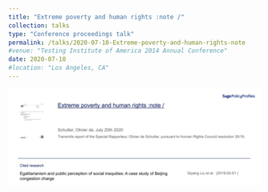 ```yaml
---
title: "Extreme poverty and human rights :note /"
collection: talks
type: "Conference proceedings talk"
permalink: /talks/2020-07-10-Extreme-poverty-and-human-rights-note
#venue: "Testing Institute of America 2014 Annual Conference"
date: 2020-07-10
#location: "Los Angeles, CA"
---
```


![Teori!](/images/Policy-Profile_4.jpg "Extreme poverty and human rights : note /")

